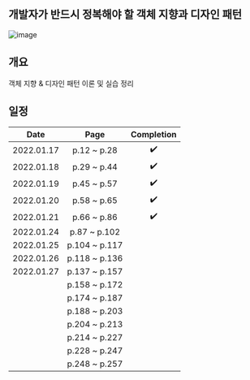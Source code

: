 ## 개발자가 반드시 정복해야 할 객체 지향과 디자인 패턴
![image](https://user-images.githubusercontent.com/19742896/149649771-78131839-c6f2-4e8a-af2f-5fd373876302.png)

## 개요
객체 지향 & 디자인 패턴 이론 및 실습 정리

## 일정
|Date|Page|Completion|
|:------:|:---:|:---:|
|2022.01.17|p.12 ~ p.28|✔️|
|2022.01.18|p.29 ~ p.44|✔️|
|2022.01.19|p.45 ~ p.57|✔️|
|2022.01.20|p.58 ~ p.65|✔️|
|2022.01.21|p.66 ~ p.86|✔️|
|2022.01.24|p.87 ~ p.102||
|2022.01.25|p.104 ~ p.117||
|2022.01.26|p.118 ~ p.136||
|2022.01.27|p.137 ~ p.157||
||p.158 ~ p.172||
||p.174 ~ p.187||
||p.188 ~ p.203||
||p.204 ~ p.213||
||p.214 ~ p.227||
||p.228 ~ p.247||
||p.248 ~ p.257||
